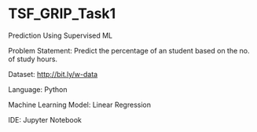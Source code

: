 # TSF_GRIP_Task1
Prediction Using Supervised ML

Problem Statement: Predict the percentage of an student based on the no. of study hours.

Dataset: http://bit.ly/w-data

Language: Python

Machine Learning Model: Linear Regression

IDE: Jupyter Notebook
